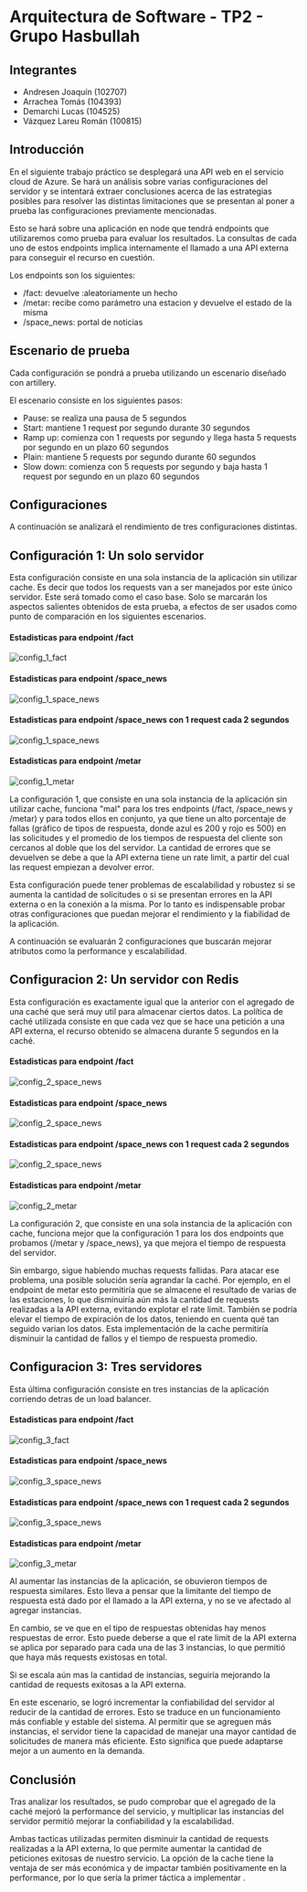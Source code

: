 # Arquitectura de Software - TP2 - Grupo Hasbullah

## **Integrantes**
- Andresen Joaquín (102707)
- Arrachea Tomás (104393)
- Demarchi Lucas (104525)
- Vázquez Lareu Román (100815)

## **Introducción**
En el siguiente trabajo práctico se desplegará una API web en el servicio cloud de Azure. Se hará un análisis sobre varias configuraciones del servidor y se intentará extraer conclusiones acerca de las estrategias posibles para resolver las distintas limitaciones que se presentan al poner a prueba las configuraciones previamente mencionadas.

Esto se hará sobre una aplicación en node que tendrá endpoints que utilizaremos como prueba para evaluar los resultados. La consultas de cada uno de estos endpoints implica internamente el llamado a una API externa para conseguir el recurso en cuestión. 

Los endpoints son los siguientes:
* /fact: devuelve :aleatoriamente un hecho
* /metar: recibe como parámetro una estacion y devuelve el estado de la misma
* /space_news: portal de noticias

## **Escenario de prueba**
Cada configuración se pondrá a prueba utilizando un escenario diseñado con artillery.

El escenario consiste en los siguientes pasos:
- Pause: se realiza una pausa de 5 segundos
- Start: mantiene 1 request por segundo durante 30 segundos
- Ramp up: comienza con 1 requests por segundo y llega hasta 5 requests por segundo en un plazo 60 segundos
- Plain: mantiene 5 requests por segundo durante 60 segundos
- Slow down: comienza con 5 requests por segundo y baja hasta 1 request por segundo en un plazo 60 segundos


## **Configuraciones**
A continuación se analizará el rendimiento de tres configuraciones distintas.

## Configuración 1: Un solo servidor
Esta configuración consiste en una sola instancia de la aplicación sin utilizar cache. Es decir que todos los requests van a ser manejados por este único servidor. Este será tomado como el caso base. Solo se marcarán los aspectos salientes obtenidos de esta prueba, a efectos de ser usados como punto de comparación en los siguientes escenarios.

#### Estadisticas para endpoint /fact
![config_1_fact](./imagenes_nuevas/config_1_fact.png "Estadisticas para endpoint /fact")

#### Estadisticas para endpoint /space_news
![config_1_space_news](./imagenes_nuevas/config_1_news.png "Estadisticas para endpoint /space_news")

#### Estadisticas para endpoint /space_news con 1 request cada 2 segundos
![config_1_space_news](./imagenes_nuevas/config_1_news_slow.png "Estadisticas para endpoint /space_news")

#### Estadisticas para endpoint /metar
![config_1_metar](./imagenes_nuevas/config_1_metar.png "Estadisticas para endpoint /metar")

La configuración 1, que consiste en una sola instancia de la aplicación sin utilizar cache, funciona "mal" para los tres endpoints (/fact, /space_news y /metar) y para todos ellos en conjunto, ya que tiene un alto porcentaje de fallas (gráfico de tipos de respuesta, donde azul es 200 y rojo es 500) en las solicitudes y el promedio de los tiempos de respuesta del cliente son cercanos al doble que los del servidor. La cantidad de errores que se devuelven se debe a que la API externa tiene un rate limit, a partir del cual las request empiezan a devolver error.

Esta configuración puede tener problemas de escalabilidad y robustez si se aumenta la cantidad de solicitudes o si se presentan errores en la API externa o en la conexión a la misma. Por lo tanto es indispensable probar otras configuraciones que puedan mejorar el rendimiento y la fiabilidad de la aplicación.

A continuación se evaluarán 2 configuraciones que buscarán mejorar atributos como la performance y escalabilidad.

## Configuracion 2: Un servidor con Redis
Esta configuración es exactamente igual que la anterior con el agregado de una caché que será muy util para almacenar ciertos datos. La política de caché utilizada consiste en que cada vez que se hace una petición a una API externa, el recurso obtenido se almacena durante 5 segundos en la caché.

#### Estadisticas para endpoint /fact
![config_2_space_news](./imagenes_nuevas/config_2_fact.png "Estadisticas para endpoint /fact")

#### Estadisticas para endpoint /space_news
![config_2_space_news](./imagenes_nuevas/config_2_news.png "Estadisticas para endpoint /space_news")

#### Estadisticas para endpoint /space_news con 1 request cada 2 segundos
![config_2_space_news](./imagenes_nuevas/config_2_news_slow.png "Estadisticas para endpoint /space_news")

#### Estadisticas para endpoint /metar
![config_2_metar](./imagenes_nuevas/config_2_metar.png "Estadisticas para endpoint /metar")

La configuración 2, que consiste en una sola instancia de la aplicación con cache, funciona mejor que la configuración 1 para los dos endpoints que probamos (/metar y /space_news), ya que mejora el tiempo de respuesta del servidor.

Sin embargo, sigue habiendo muchas requests fallidas. Para atacar ese problema, una posible solución sería agrandar la caché. Por ejemplo, en el endpoint de metar esto permitiría que se almacene el resultado de varias de las estaciones, lo que disminuiría aún más la cantidad de requests realizadas a la API externa, evitando explotar el rate limit. También se podría elevar el tiempo de expiración de los datos, teniendo en cuenta qué tan seguido varian los datos. Esta implementación de la cache permitiría disminuir la cantidad de fallos y el tiempo de respuesta promedio.

## Configuracion 3: Tres servidores
Esta última configuración consiste en tres instancias de la aplicación corriendo detras de un load balancer.

#### Estadisticas para endpoint /fact
![config_3_fact](./imagenes_nuevas/config_3_fact.png "Estadisticas para endpoint /fact")

#### Estadisticas para endpoint /space_news
![config_3_space_news](./imagenes_nuevas/config_3_news.png "Estadisticas para endpoint /space_news")

#### Estadisticas para endpoint /space_news con 1 request cada 2 segundos
![config_3_space_news](./imagenes_nuevas/config_3_news_slow.png "Estadisticas para endpoint /space_news")

#### Estadisticas para endpoint /metar
![config_3_metar](./imagenes_nuevas/config_3_metar.png "Estadisticas para endpoint /metar")

Al aumentar las instancias de la aplicación, se obuvieron tiempos de respuesta similares. Esto lleva a pensar que la limitante del tiempo de respuesta está dado por el llamado a la API externa, y no se ve afectado al agregar instancias.

En cambio, se ve que en el tipo de respuestas obtenidas hay menos respuestas de error. Esto puede deberse a que el rate limit de la API externa se aplica por separado para cada una de las 3 instancias, lo que permitió que haya más requests existosas en total.

Si se escala aún mas la cantidad de instancias, seguiría mejorando la cantidad de requests exitosas a la API externa.

En este escenario, se logró incrementar  la confiabilidad del servidor al reducir de  la cantidad de errores. Esto se traduce en un funcionamiento más confiable y estable del sistema. Al permitir que se agreguen más instancias, el servidor tiene la capacidad de manejar una mayor cantidad de solicitudes de manera más eficiente. Esto significa que puede adaptarse mejor a un aumento en la demanda.

## **Conclusión**

Tras analizar los resultados, se pudo comprobar que el agregado de la caché mejoró la performance del servicio, y multiplicar las instancias del servidor permitió mejorar la confiabilidad y la escalabilidad.

Ambas tacticas utilizadas permiten disminuir la cantidad de requests realizadas a la API externa, lo que permite aumentar la cantidad de peticiones exitosas de nuestro servicio. La opción de la cache tiene la ventaja de ser más económica y de impactar también positivamente en la performance, por lo que sería la primer táctica a implementar .
